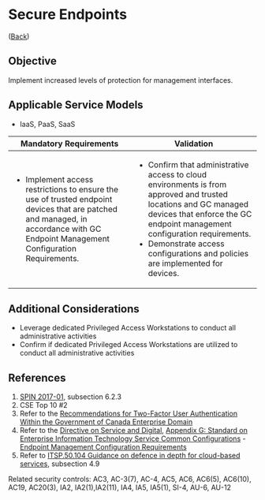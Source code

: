 # Secure Endpoints

([Back](../README.md))

## Objective

Implement increased levels of protection for management interfaces.

## Applicable Service Models

- IaaS, PaaS, SaaS

| Mandatory Requirements                                                                                                                                                                            | Validation                                                                                                                                                                                                                                                                                       |
| ------------------------------------------------------------------------------------------------------------------------------------------------------------------------------------------------- | ------------------------------------------------------------------------------------------------------------------------------------------------------------------------------------------------------------------------------------------------------------------------------------------------ |
| <ul><li>Implement access restrictions to ensure the use of trusted endpoint devices that are patched and managed, in accordance with GC Endpoint Management Configuration Requirements.</li></ul> | <ul><li>Confirm that administrative access to cloud environments is from approved and trusted locations and GC managed devices that enforce the GC endpoint management configuration requirements.</li><li>Demonstrate access configurations and policies are implemented for devices.</li></ul> |

## Additional Considerations

- Leverage dedicated Privileged Access Workstations to conduct all administrative activities
- Confirm if dedicated Privileged Access Workstations are utilized to conduct all administrative activities

## References

1. [SPIN 2017-01](https://www.canada.ca/en/treasury-board-secretariat/services/access-information-privacy/security-identity-management/direction-secure-use-commercial-cloud-services-spin.html), subsection 6.2.3
2. CSE Top 10 #2
3. Refer to the [Recommendations for Two-Factor User Authentication Within the Government of Canada Enterprise Domain](https://intranet.canada.ca/wg-tg/rtua-rafu-eng.asp)
4. Refer to the [Directive on Service and Digital](https://www.tbs-sct.canada.ca/pol/doc-eng.aspx?id=32601), [Appendix G: Standard on Enterprise Information Technology Service Common Configurations](https://www.tbs-sct.canada.ca/pol/doc-eng.aspx?id=32713) - [Endpoint Management Configuration Requirements](https://www.canada.ca/en/government/system/digital-government/policies-standards/enterprise-it-service-common-configurations/endpoint.html)
5. Refer to [ITSP.50.104 Guidance on defence in depth for cloud-based services](https://cyber.gc.ca/en/guidance/itsp50104-guidance-defence-depth-cloud-based-services), subsection 4.9

Related security controls: AC3, AC-3(7), AC-4, AC5, AC6, AC6(5), AC6(10), AC19, AC20(3), IA2, IA2(1),IA2(11), IA4, IA5, IA5(1), SI-4, AU-6, AU-12
